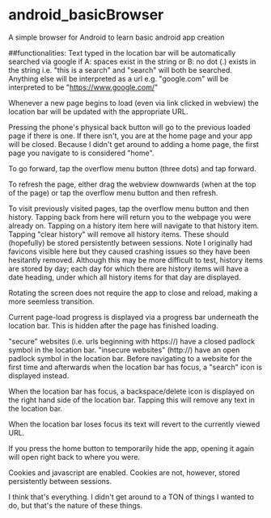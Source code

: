 # android_basicBrowser
A simple browser for Android to learn basic android app creation

##functionalities:
Text typed in the location bar will be automatically searched via google if A: spaces exist in the string or B: no dot (.) exists in the string
i.e. "this is a search" and "search" will both be searched.
Anything else will be interpreted as a url
e.g. "google.com" will be interpreted to be "https://www.google.com/"

Whenever a new page begins to load (even via link clicked in webview) the location bar will be updated with the appropriate URL.

Pressing the phone's physical back button will go to the previous loaded page if there is one. If there isn't, you are at the home page and your app will be closed. 
Because I didn't get around to adding a home page, the first page you navigate to is considered "home".

To go forward, tap the overflow menu button (three dots) and tap forward.

To refresh the page, either drag the webview downwards (when at the top of the page) or tap the overflow menu button and then refresh.

To visit previously visited pages, tap the overflow menu button and then history.
Tapping back from here will return you to the webpage you were already on.
Tapping on a history item here will navigate to that history item.
Tapping "clear history" will remove all history items.
These should (hopefully) be stored persistently between sessions.
Note I originally had favicons visible here but they caused crashing issues so they have been hesitantly removed.
Although this may be more difficult to test, history items are stored by day; each day for which there are history items will have a date heading, under which all history items for that day are displayed.

Rotating the screen does not require the app to close and reload, making a more seemless transition.

Current page-load progress is displayed via a progress bar underneath the location bar. This is hidden after the page has finished loading.

"secure" websites (i.e. urls beginning with https://) have a closed padlock symbol in the location bar.
"insecure websites" (http://) have an open padlock symbol in the location bar.
Before navigating to a website for the first time and afterwards when the location bar has focus, a "search" icon is displayed instead.

When the location bar has focus, a backspace/delete icon is displayed on the right hand side of the location bar. Tapping this will remove any text in the location bar.

When the location bar loses focus its text will revert to the currently viewed URL.

If you press the home button to temporarily hide the app, opening it again will open right back to where you were.

Cookies and javascript are enabled. Cookies are not, however, stored persistently between sessions.

I think that's everything. I didn't get around to a TON of things I wanted to do, but that's the nature of these things.